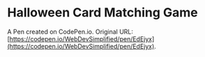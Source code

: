 # Halloween Card Matching Game

A Pen created on CodePen.io. Original URL: [https://codepen.io/WebDevSimplified/pen/EdEjyx](https://codepen.io/WebDevSimplified/pen/EdEjyx).

